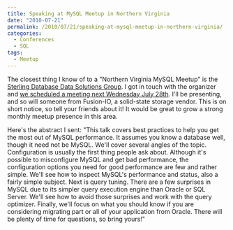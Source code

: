 ```yaml
---
title: Speaking at MySQL Meetup in Northern Virginia
date: "2010-07-21"
permalink: /2010/07/21/speaking-at-mysql-meetup-in-northern-virginia/
categories:
  - Conferences
  - SQL
tags:
  - Meetup
---
```

The closest thing I know of to a "Northern Virginia MySQL Meetup" is the [Sterling Database Data Solutions Group][1]. I got in touch with the organizer and [we scheduled a meeting next Wednesday July 28th][2]. I'll be presenting, and so will someone from Fusion-IO, a solid-state storage vendor. This is on short notice, so tell your friends about it! It would be great to grow a strong monthly meetup presence in this area.

Here's the abstract I sent: "This talk covers best practices to help you get the most out of MySQL performance. It assumes you know a database well, though it need not be MySQL. We'll cover several angles of the topic. Configuration is usually the first thing people ask about. Although it's possible to misconfigure MySQL and get bad performance, the configuration options you need for good performance are few and rather simple. We'll see how to inspect MySQL's performance and status, also a fairly simple subject. Next is query tuning. There are a few surprises in MySQL due to its simpler query execution engine than Oracle or SQL Server. We'll see how to avoid those surprises and work with the query optimizer. Finally, we'll focus on what you should know if you are considering migrating part or all of your application from Oracle. There will be plenty of time for questions, so bring yours!"

 [1]: http://www.meetup.com/The-Sterling-dbuser-Meetup-Group/
 [2]: http://www.meetup.com/The-Sterling-dbuser-Meetup-Group/calendar/13862820/
